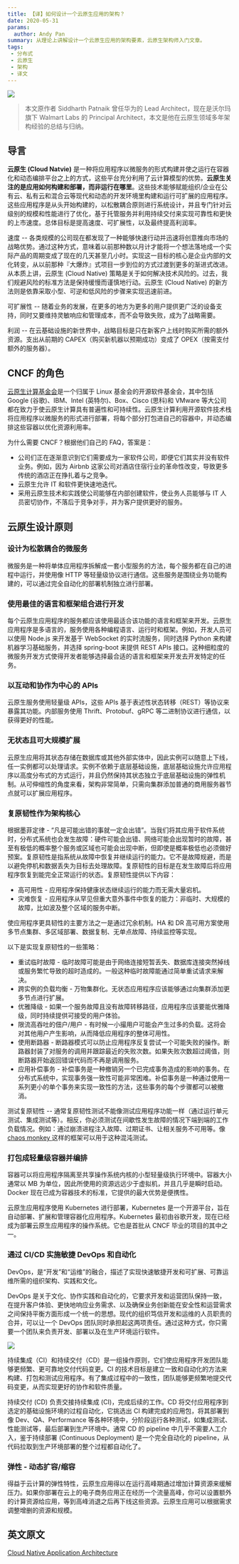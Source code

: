 ```yaml
---
title: 【译】如何设计一个云原生应用的架构？
date: 2020-05-31
params:
  author: Andy Pan
summary: 从理论上讲解设计一个云原生应用的架构要素，云原生架构师入门文章。
tags:
 - 分布式
 - 云原生
 - 架构
 - 译文
---
```


![](https://res.strikefreedom.top/static_res/blog/figures/1_xLYfw-LedpyFA-Fouzly6A.jpeg)

> 本文原作者 Siddharth Patnaik 曾任华为的 Lead Architect，现在是沃尔玛旗下 Walmart Labs 的 Principal Architect，本文是他在云原生领域多年架构经验的总结与归纳。

## 导言

**云原生 (Cloud Natvie)** 是一种将应用程序以微服务的形式构建并使之运行在容器化和动态编排平台之上的方式，这些平台充分利用了云计算模型的优势。**云原生关注的是应用如何构建和部署，而非运行在哪里**。这些技术能够赋能组织/企业在公有云、私有云和混合云等现代和动态的开发环境里构建和运行可扩展的应用程序。这些应用程序是从头开始构建的，以松散耦合原则进行系统设计，并且专门针对云级别的规模和性能进行了优化，基于托管服务并利用持续交付来实现可靠性和更快的上市速度。总体目标是提高速度、可扩展性，以及最终提高利润率。

速度 -- 各类规模的公司现在都发现了一种能够快速行动并迅速将创意推向市场的战略优势。通过这种方式，意味着以前那种数以月计才能将一个想法落地成一个实际产品的周期变成了现在的几天甚至几小时。实现这一目标的核心是企业内部的文化转变，从以前那种『大爆炸』式项目一步到位的方式过渡到更多的渐进式改进。从本质上讲，云原生 (Cloud Native) 策略是关于如何解决技术风险的。过去，我们规避风险的标准方法是保持缓慢而谨慎地行动。云原生 (Cloud Native) 的新方法则是依靠采取小型、可逆和低风险的步骤来实现迅速前进。

可扩展性 -- 随着业务的发展，在更多的地方为更多的用户提供更广泛的设备支持，同时又要维持灵敏响应和管理成本，而不会导致失败，成为了战略需要。

利润 -- 在云基础设施的新世界中，战略目标是只在新客户上线时购买所需的额外资源。支出从前期的 CAPEX（购买新机器以预期成功）变成了 OPEX（按需支付额外的服务器）。

## CNCF 的角色

[云原生计算基金会](https://www.cncf.io/)是一个归属于 Linux 基金会的开源软件基金会，其中包括 Google (谷歌)、IBM、Intel (英特尔)、Box、Cisco (思科)和 VMware 等大公司都在致力于使云原生计算具有普遍性和可持续性。云原生计算利用开源软件技术栈将应用程序以微服务的形式进行部署，将每个部分打包进自己的容器中，并动态编排这些容器以优化资源利用率。

为什么需要 CNCF？根据他们自己的 FAQ，答案是：

- 公司们正在逐渐意识到它们需要成为一家软件公司，即便它们其实并没有软件业务。例如，因为 Airbnb 这家公司对酒店住宿行业的革命性改变，导致更多传统的酒店正在挣扎着与之竞争。
- 云原生允许 IT 和软件更快速地迭代。
- 采用云原生技术和实践使公司能够在内部创建软件，使业务人员能够与 IT 人员密切协作，不落后于竞争对手，并为客户提供更好的服务。

## 云原生设计原则

### 设计为松散耦合的微服务

微服务是一种将单体应用程序拆解成一套小型服务的方法，每个服务都在自己的进程中运行，并使用像 HTTP 等轻量级协议进行通信。这些服务是围绕业务功能构建的，可以通过完全自动化的部署机制独立进行部署。

### 使用最佳的语言和框架组合进行开发

每个云原生应用程序的服务都应该使用最适合该功能的语言和框架来开发。云原生应用程序是多语言的，服务使用各种编程语言、运行时和框架。例如，开发人员可以使用 Node.js 来开发基于 WebSocket 的实时流服务，同时选择 Python 来构建机器学习基础服务，并选择 spring-boot 来提供 REST APIs 接口。这种细粒度的微服务开发方式使得开发者能够选择最合适的语言和框架来开发去开发特定的任务。

### 以互动和协作为中心的 APIs

云原生服务使用轻量级 APIs，这些 APIs 基于表述性状态转移（REST）等协议来暴露其功能。内部服务使用 Thrift、Protobuf、gRPC 等二进制协议进行通信，以获得更好的性能。

### 无状态且可大规模扩展

云原生应用将其状态存储在数据库或其他外部实体中，因此实例可以随意上下线，任一实例都可以处理请求。实例不依赖于底层基础设施，底层基础设施允许应用程序以高度分布式的方式运行，并且仍然保持其状态独立于底层基础设施的弹性机制。从可伸缩性的角度来看，架构非常简单，只需向集群添加普通的商用服务器节点就可以扩展应用程序。

### 复原韧性作为架构核心

根据墨菲定律 - “凡是可能出错的事就一定会出错”。当我们将其应用于软件系统时，分布式系统也会发生故障：硬件可能会出错、网络可能会出现暂时的故障，甚至有极低的概率整个服务或区域也可能会出现中断，但即使是概率极低也必须做好预案。复原韧性是指系统从故障中恢复并继续运行的能力。它不是故障规避，而是以避免停机和数据丢失为目标去处理故障。复原韧性的目标是在发生故障后将应用程序恢复到能完全正常运行的状态。复原韧性提供以下内容：

- 高可用性 - 应用程序保持健康状态继续运行的能力而无需大量宕机。
- 灾难恢复 - 应用程序从罕见但重大意外事件中恢复的能力：非临时、大规模的故障，比如波及整个区域的服务中断。

使应用程序更具韧性的主要方法之一是通过冗余机制。HA 和 DR 高可用方案使用多节点集群、多区域部署、数据复制、无单点故障、持续监控等实现。

以下是实现复原韧性的一些策略：

- 重试临时故障 - 临时故障可能是由于网络连接短暂丢失、数据库连接突然掉线或服务繁忙导致的超时造成的。一般这种临时故障能通过简单重试请求来解决。
- 跨实例的负载均衡 - 万物集群化。无状态应用程序应该能够通过向集群添加更多节点进行扩展。
- 优雅降级 - 如果一个服务故障且没有故障转移路径，应用程序应该要能优雅降级，同时持续提供可接受的用户体验。
- 限流高吞吐的佃户/用户 - 有时候一小撮用户可能会产生过多的负载。这将会对其他用户产生影响，从而降低应用程序的整体可用性。
- 使用断路器 - 断路器模式可以防止应用程序反复尝试一个可能失败的操作。断路器封装了对服务的调用并跟踪最近的失败次数。如果失败次数超过阈值，则断路器开始返回错误代码而不再是调用服务。
- 应用补偿事务 - 补偿事务是一种撤销另一个已完成事务造成的影响的事务。在分布式系统中，实现事务强一致性可能非常困难。补偿事务是一种通过使用一系列更小的单个事务来实现一致性的方法，这些事务的每个步骤都可以被撤消。

测试复原韧性 -- 通常复原韧性测试不能像测试应用程序功能一样（通过运行单元测试、集成测试等）。相反，你必须测试在间歇性发生故障的情况下端到端的工作负载情况。例如：通过崩溃进程注入故障、过期证书、让相关服务不可用等。像[ chaos monkey ](https://github.com/Netflix/chaosmonkey)这样的框架可以用于这种混沌测试。

### 打包成轻量级容器并编排

容器可以将应用程序隔离至共享操作系统内核的小型轻量级执行环境中。容器大小通常以 MB 为单位，因此所使用的资源远远少于虚拟机，并且几乎是瞬时启动。Docker 现在已成为容器技术的标准，它提供的最大优势是便携性。

云原生应用程序使用 Kubernetes 进行部署，Kubernetes 是一个开源平台，旨在自动部署、扩展和管理容器化应用程序。Kubernetes 最初由谷歌开发，现在已经成为部署云原生应用程序的操作系统。它也是首批从 CNCF 毕业的项目的其中之一。

### 通过 CI/CD 实施敏捷 DevOps 和自动化

DevOps，是“开发”和“运维”的融合，描述了实现快速敏捷开发和可扩展、可靠运维所需的组织架构、实践和文化。

DevOps 是关于文化、协作实践和自动化的，它要求开发和运营团队保持一致，在提升客户体验、更快地响应业务需求、以及确保业务创新能在安全性和运营需求之间保持平衡方面形成一个统一的思想。现代的组织笃信开发和运维的人员职责的合并，可以让一个 DevOps 团队同时承担起这两项责任。通过这种方式，你只需要一个团队来负责开发、部署以及在生产环境运行软件。

![](https://res.strikefreedom.top/static_res/blog/figures/2446f1fd6679a96307119378dd66e87a.png)

持续集成（CI）和持续交付（CD）是一组操作原则，它们使应用程序开发团队能够更频繁、更可靠地交付代码变更。CI 的技术目标是建立一致和自动化的方法来构建、打包和测试应用程序。有了集成过程中的一致性，团队能够更频繁地提交代码变更，从而实现更好的协作和软件质量。

持续交付 (CD) 负责交接持续集成 (CI)，完成后续的工作。CD 将交付应用程序到选定的基础设施环境的过程自动化，它挑选出 CI 构建完成的应用包，将其部署到像 Dev、QA、Performance 等各种环境中，分阶段运行各种测试，如集成测试、性能测试等，最后部署到生产环境中。通常 CD 的 pipeline 中几乎不需要人工介入，鉴于持续部署 (Continuous Deployment) 是一个完全自动化的 pipeline，从代码拉取到生产环境部署的整个过程都自动化了。

### 弹性 - 动态扩容/缩容

得益于云计算的弹性特性，云原生应用得以在运行高峰期通过增加计算资源来缓解压力。如果你部署在云上的电子商务应用正在经历一个流量高峰，你可以设置额外的计算资源给应用，等到高峰消退之后再下线这些资源。云原生应用可以根据需求调整增删的资源和规模。

## 英文原文

[Cloud Native Application Architecture](https://medium.com/walmartlabs/cloud-native-application-architecture-a84ddf378f82)

